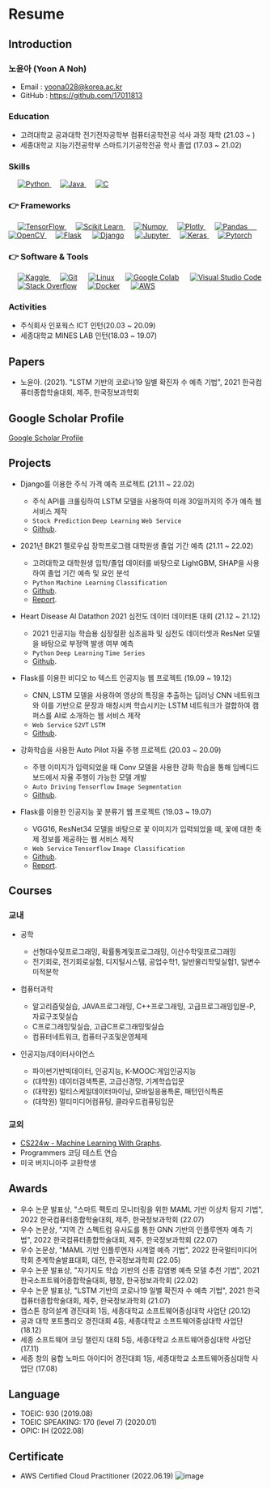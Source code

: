 # Resume

## Introduction
### **노윤아 (Yoon A Noh)**
- Email : yoona028@korea.ac.kr
- GitHub : https://github.com/17011813

### Education

- 고려대학교 공과대학 전기전자공학부 컴퓨터공학전공 석사 과정 재학 (21.03 ~ )
- 세종대학교 지능기전공학부 스마트기기공학전공 학사 졸업 (17.03 ~ 21.02)

### Skills

<p align="left"> 

&emsp;
<a href="https://python.org/">
    <img alt="Python" src="https://img.shields.io/badge/Python-FFD43B?style=for-the-badge&logo=python&logoColor=darkgreen"/>
  </a>
  &emsp;
<a href="https://www.java.com/en/">
    <img alt="Java" src="https://img.shields.io/badge/Java-ED8B00?style=for-the-badge&logo=java&logoColor=white"/>
  </a>
&emsp;
<a href="	www.iso.org/standard/74528.html">
    <img alt="C" src="https://img.shields.io/badge/C-FFD43B?style=for-the-badge&logo=C&logoColor=red"/>
  </a>

</p>

### 👉 Frameworks
<p align="left"> 
  &emsp; 
  <a href="https://www.tensorflow.org/" target="_blank"> 
   <img alt="TensorFlow" src="https://img.shields.io/badge/TensorFlow-FF6F00?style=for-the-badge&logo=TensorFlow&logoColor=white">
  </a>   
  &emsp;
  <a href="https://scikit-learn.org/" target="_blank">
    <img alt="Scikit Learn" src="https://img.shields.io/badge/scikit_learn-F7931E?style=for-the-badge&logo=scikit-learn&logoColor=white">
  </a> 
  &emsp;
  <a href="https://numpy.org/" target="_blank">
    <img alt="Numpy" src="https://img.shields.io/badge/Numpy-777BB4?style=for-the-badge&logo=numpy&logoColor=white">
  </a>
  &emsp;
  <a href="https://plotly.com/" target="_blank">
    <img alt="Plotly" src="https://img.shields.io/badge/Plotly-239120?style=for-the-badge&logo=plotly&logoColor=white">
  </a>
  &emsp;
  <a href="https://pandas.pydata.org/" target="_blank">
    <img alt="Pandas" src="https://img.shields.io/badge/Pandas-2C2D72?style=for-the-badge&logo=pandas&logoColor=white">
   &emsp;
    <a href="https://opencv.org/" target="_blank">
    <img alt="OpenCV" src="https://img.shields.io/badge/OpenCV-27338e?style=for-the-badge&logo=OpenCV&logoColor=white">
  </a>
    &emsp;
    <a href="https://www.flask.com/"><img alt="Flask" src="https://img.shields.io/badge/Flask-000000?style=for-the-badge&logo=flask&logoColor=white"></a>
    &emsp;
    <a href="https://https://www.djangoproject.com/"><img alt="Django" src="https://img.shields.io/badge/Django-000000?style=for-the-badge&logo=django&logoColor=gold"></a>
    &emsp;
    <a href="https://jupyter.org/" target="_blank">
    <img alt="Jupyter" src="https://img.shields.io/badge/Jupyter-F37626.svg?&style=for-the-badge&logo=Jupyter&logoColor=white">
  </a>
    &emsp;
  <a href="https://keras.io/" target="_blank"> 
    <img alt="Keras" src="https://img.shields.io/badge/Keras-D00000?style=for-the-badge&logo=Keras&logoColor=white"/>
  </a>
  &emsp;
  <a href="https://pytorch.org/" target="_blank"> 
    <img alt="Pytorch" src="https://img.shields.io/badge/PyTorch-EE4C2C?style=for-the-badge&logo=PyTorch&logoColor=white"/>
  </a>
</p>

 ### 👉 Software & Tools

<p>
   &emsp;
  <a href="https://www.kaggle.com/aastha124" target="_blank">
    <img alt="Kaggle" src="https://img.shields.io/badge/Kaggle-20BEFF?style=for-the-badge&logo=Kaggle&logoColor=white">
  </a> 
  &emsp;
    <a href="#"><img alt="Git" src="https://img.shields.io/badge/Git-F05032?style=for-the-badge&logo=git&logoColor=white"></a>
  &emsp;
    <a href="#"><img alt="Linux" src="https://img.shields.io/badge/Linux-FCC624?style=for-the-badge&logo=linux&logoColor=black"></a>
  &emsp;
    <a href="#"><img alt="Google Colab" src="https://img.shields.io/badge/Colab-F9AB00?style=for-the-badge&logo=googlecolab&color=525252"></a>
  &emsp;
    <a href="#"><img alt="Visual Studio Code" src="https://img.shields.io/badge/Visual_Studio_Code-0078D4?style=for-the-badge&logo=visual%20studio%20code&logoColor=white"></a>
  &emsp;
    <a href="#"><img alt="Stack Overflow" src="https://img.shields.io/badge/Stack_Overflow-FE7A16?style=for-the-badge&logo=stack-overflow&logoColor=white"></a>
    &emsp;
    <a href="#"><img alt="Docker" src="https://img.shields.io/badge/Docker-2CA5E0?style=for-the-badge&logo=docker&logoColor=white"></a>
     &emsp;
    <a href="#"><img alt="AWS" src="https://img.shields.io/badge/Amazon_AWS-232F3E?style=for-the-badge&logo=amazon-aws&logoColor=white"></a>

  
### Activities
- 주식회사 인포웍스 ICT 인턴(20.03 ~ 20.09)
- 세종대학교 MINES LAB 인턴(18.03 ~ 19.07)

## Papers

<!-- ### Domestic -->
- 노윤아. (2021). "LSTM 기반의 코로나19 일별 확진자 수 예측 기법", 2021 한국컴퓨터종합학술대회, 제주, 한국정보과학회

## Google Scholar Profile
[Google Scholar Profile](https://scholar.google.com/citations?user=ZsuRJIkAAAAJ&hl=ko)

## Projects
- Django를 이용한 주식 가격 예측 프로젝트 (21.11 ~ 22.02)
    - 주식 API를 크롤링하여 LSTM 모델을 사용하여 미래 30일까지의 주가 예측 웹 서비스 제작
    - `Stock Prediction` `Deep Learning` `Web Service`
    - [Github](https://github.com/17011813/stock-predict-django).

- 2021년 BK21 펠로우십 장학프로그램 대학원생 졸업 기간 예측 (21.11 ~ 22.02)
    - 고려대학교 대학원생 입학/졸업 데이터를 바탕으로 LightGBM, SHAP을 사용하여 졸업 기간 예측 및 요인 분석
    - `Python` `Machine Learning` `Classification`
    - [Github](https://github.com/17011813/forecasting-graduation).
    - [Report](https://github.com/17011813/forecasting-graduation/blob/main/%EC%B5%9C%EC%A2%85%20%EB%B3%B4%EA%B3%A0%EC%84%9C.hwp).
  
- Heart Disease AI Datathon 2021 심전도 데이터 데이터톤 대회 (21.12 ~ 21.12)
    - 2021 인공지능 학습용 심장질환 심초음파 및 심전도 데이터셋과 ResNet 모델을 바탕으로 부정맥 발생 여부 예측
    - `Python` `Deep Learning` `Time Series`
    - [Github](https://github.com/17011813/ECG-classification-HDAI-2021).

 - Flask를 이용한 비디오 to 텍스트 인공지능 웹 프로젝트 (19.09 ~ 19.12)
    - CNN, LSTM 모델을 사용하여 영상의 특징을 추출하는 딥러닝 CNN 네트워크와 이를 기반으로 문장과 매칭시켜 학습시키는 LSTM 네트워크가 결합하여 캠퍼스를 AI로 소개하는 웹 서비스 제작
    - `Web Service` `S2VT` `LSTM`
    - [Github](https://github.com/17011813/capstone).
  
- 강화학습을 사용한 Auto Pilot 자율 주행 프로젝트 (20.03 ~ 20.09)
    - 주행 이미지가 입력되었을 때 Conv 모델을 사용한 강화 학습을 통해 임베디드 보드에서 자율 주행이 가능한 모델 개발
    - `Auto Driving` `Tensorflow` `Image Segmentation`
    - [Github](https://github.com/17011813/Autopilot-TensorFlow).
    
- Flask를 이용한 인공지능 꽃 분류기 웹 프로젝트 (19.03 ~ 19.07)
    - VGG16, ResNet34 모델을 바탕으로 꽃 이미지가 입력되었을 때, 꽃에 대한 축제 정보를 제공하는 웹 서비스 제작
    - `Web Service` `Tensorflow` `Image Classification`
    - [Github](https://github.com/17011813/FlowerClassification).
    - [Report](https://github.com/17011813/FlowerClassification/blob/master/%EA%BD%83%EB%B6%84%EB%A5%98%EB%85%BC%EB%AC%B8%EC%B5%9C%EC%A2%85.pdf).

## Courses
### 교내
- 공학
  - 선형대수및프로그래밍, 확률통계및프로그래밍, 이산수학및프로그래밍
  - 전기회로, 전기회로실험, 디지털시스템, 공업수학1, 일반물리학및실험1, 일변수미적분학

- 컴퓨터과학
  - 알고리즘및실습, JAVA프로그래밍, C++프로그래밍, 고급프로그래밍입문-P, 자료구조및실습
  - C프로그래밍및실습, 고급C프로그래밍및실습
  - 컴퓨터네트워크, 컴퓨터구조및운영체제
    
- 인공지능/데이터사이언스
  - 파이썬기반빅데이터, 인공지능, K-MOOC:게임인공지능
  - (대학원) 데이터검색특론, 고급신경망, 기계학습입문
  - (대학원) 멀티스케일데이터마이닝, 모바일응용특론, 패턴인식특론
  - (대학원) 멀티미디어컴퓨팅, 클라우드컴퓨팅입문


### 교외
  - [CS224w - Machine Learning With Graphs](http://web.stanford.edu/class/cs224w).
  - Programmers 코딩 테스트 연습
  - 미국 버지니아주 교환학생
  
## Awards
- 우수 논문 발표상, "스마트 팩토리 모니터링을 위한 MAML 기반 이상치 탐지 기법", 2022 한국컴퓨터종합학술대회, 제주, 한국정보과학회 (22.07)
- 우수 논문상, "지역 간 스펙트럼 유사도를 통한 GNN 기반의 인플루엔자 예측 기법", 2022 한국컴퓨터종합학술대회, 제주, 한국정보과학회 (22.07)
- 우수 논문상, "MAML 기반 인플루엔자 시계열 예측 기법", 2022 한국멀티미디어학회 춘계학술발표대회, 대전, 한국정보과학회 (22.05)
- 우수 논문 발표상, "자기지도 학습 기반의 신종 감염병 예측 모델 추천 기법", 2021 한국소프트웨어종합학술대회, 평창, 한국정보과학회 (22.02)
- 우수 논문 발표상, "LSTM 기반의 코로나19 일별 확진자 수 예측 기법", 2021 한국컴퓨터종합학술대회, 제주, 한국정보과학회 (21.07)
- 캡스톤 창의설계 경진대회 1등, 세종대학교 소프트웨어중심대학 사업단 (20.12)
- 공과 대학 포트폴리오 경진대회 4등, 세종대학교 소프트웨어중심대학 사업단 (18.12)
- 세종 소프트웨어 코딩 챌린지 대회 5등, 세종대학교 소프트웨어중심대학 사업단 (17.11)
- 세종 창의 융합 노마드 아이디어 경진대회 1등, 세종대학교 소프트웨어중심대학 사업단 (17.08)
    
## Language
- TOEIC: 930 (2019.08)
- TOEIC SPEAKING: 170 (level 7) (2020.01)
- OPIC: IH (2022.08)
    
## Certificate
- AWS Certified Cloud Practitioner (2022.06.19)
![image](https://user-images.githubusercontent.com/48427281/175208494-c7d2d0a4-fccb-46bf-811b-c86bfd3b0733.png)
